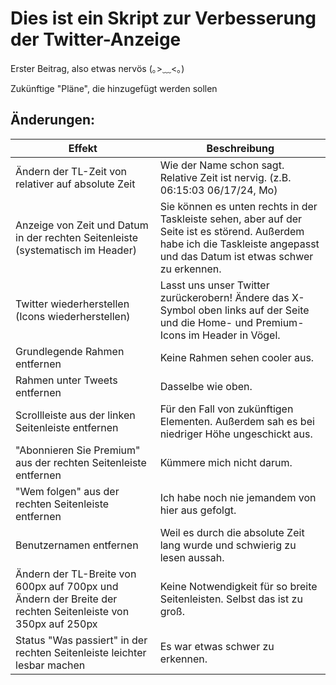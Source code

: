 # Dies ist ein Skript zur Verbesserung der Twitter-Anzeige

Erster Beitrag, also etwas nervös (｡>﹏<｡)

Zukünftige "Pläne", die hinzugefügt werden sollen

## Änderungen:

| Effekt                                                                                                      | Beschreibung                                                                                                                                                                  |
| ----------------------------------------------------------------------------------------------------------- | ----------------------------------------------------------------------------------------------------------------------------------------------------------------------------- |
| Ändern der TL-Zeit von relativer auf absolute Zeit                                                          | Wie der Name schon sagt. Relative Zeit ist nervig. (z.B. 06:15:03 06/17/24, Mo)                                                                                               |
| Anzeige von Zeit und Datum in der rechten Seitenleiste (systematisch im Header)                             | Sie können es unten rechts in der Taskleiste sehen, aber auf der Seite ist es störend. Außerdem habe ich die Taskleiste angepasst und das Datum ist etwas schwer zu erkennen. |
| Twitter wiederherstellen (Icons wiederherstellen)                                                           | Lasst uns unser Twitter zurückerobern! Ändere das X-Symbol oben links auf der Seite und die Home- und Premium-Icons im Header in Vögel.                                       |
| Grundlegende Rahmen entfernen                                                                               | Keine Rahmen sehen cooler aus.                                                                                                                                                |
| Rahmen unter Tweets entfernen                                                                               | Dasselbe wie oben.                                                                                                                                                            |
| Scrollleiste aus der linken Seitenleiste entfernen                                                          | Für den Fall von zukünftigen Elementen. Außerdem sah es bei niedriger Höhe ungeschickt aus.                                                                                   |
| "Abonnieren Sie Premium" aus der rechten Seitenleiste entfernen                                             | Kümmere mich nicht darum.                                                                                                                                                     |
| "Wem folgen" aus der rechten Seitenleiste entfernen                                                         | Ich habe noch nie jemandem von hier aus gefolgt.                                                                                                                              |
| Benutzernamen entfernen                                                                                     | Weil es durch die absolute Zeit lang wurde und schwierig zu lesen aussah.                                                                                                     |
| Ändern der TL-Breite von 600px auf 700px und Ändern der Breite der rechten Seitenleiste von 350px auf 250px | Keine Notwendigkeit für so breite Seitenleisten. Selbst das ist zu groß.                                                                                                      |
| Status "Was passiert" in der rechten Seitenleiste leichter lesbar machen                                    | Es war etwas schwer zu erkennen.                                                                                                                                              |
